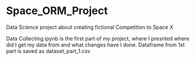 # Space_ORM_Project
Data Science project about creating fictional Competition to Space X

Data Collecting.ipynb is the first part of my project, where I presnted where did I get my data from and what changes have I done. Dataframe from 1st part is saved as dataset_part_1.csv
